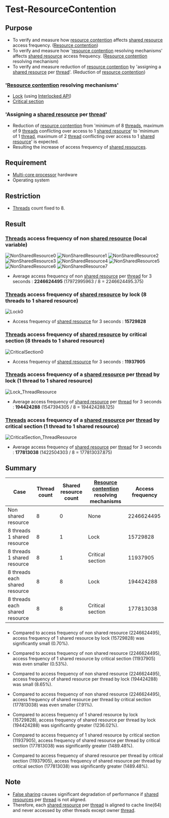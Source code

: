 # Test-ResourceContention

## Purpose

- To verify and measure how [resource contention](https://en.wikipedia.org/wiki/Resource_contention) affects [shared resource](https://en.wikipedia.org/wiki/Shared_resource) access frequency. ([Resource contention](https://en.wikipedia.org/wiki/Resource_contention))
- To verify and measure how '[resource contention](https://en.wikipedia.org/wiki/Resource_contention) resolving mechanisms' affects [shared resource](https://en.wikipedia.org/wiki/Shared_resource) access frequency. ([Resource contention](https://en.wikipedia.org/wiki/Resource_contention) resolving mechanism)
- To verify and measure reduction of [resource contention](https://en.wikipedia.org/wiki/Resource_contention) by 'assigning a [shared resource](https://en.wikipedia.org/wiki/Shared_resource) per [thread](https://en.wikipedia.org/wiki/Thread_(computing))'. (Reduction of [resource contention](https://en.wikipedia.org/wiki/Resource_contention))

### '[Resource contention](https://en.wikipedia.org/wiki/Resource_contention) resolving mechanisms'

- [Lock](https://en.wikipedia.org/wiki/Lock_(computer_science)) (using [Interlocked API](https://docs.microsoft.com/en-us/windows/win32/sync/interlocked-variable-access))
- [Critical section](https://en.wikipedia.org/wiki/Critical_section)

### 'Assigning a [shared resource](https://en.wikipedia.org/wiki/Shared_resource) per [thread](https://en.wikipedia.org/wiki/Thread_(computing))'

- Reduction of [resource contention](https://en.wikipedia.org/wiki/Resource_contention) from 'minimum of 8 [threads](https://en.wikipedia.org/wiki/Thread_(computing)), maximum of 9 [threads](https://en.wikipedia.org/wiki/Thread_(computing)) conflicting over access to 1 [shared resource](https://en.wikipedia.org/wiki/Shared_resource)' to 'minimum of 1 [thread](https://en.wikipedia.org/wiki/Thread_(computing)), maximum of 2 [thread](https://en.wikipedia.org/wiki/Thread_(computing)) conflicting over access to 1 [shared resource](https://en.wikipedia.org/wiki/Shared_resource)' is expected.
- Resulting the increase of access frequency of [shared resources](https://en.wikipedia.org/wiki/Shared_resource).

## Requirement

- [Multi-core processor](https://en.wikipedia.org/wiki/Multi-core_processor) hardware
- Operating system

## Restriction

- [Threads](https://en.wikipedia.org/wiki/Thread_(computing)) count fixed to 8.

## Result

### [Threads](https://en.wikipedia.org/wiki/Thread_(computing)) access frequency of non [shared resource](https://en.wikipedia.org/wiki/Shared_resource) (local variable)
![NonSharedResource0](NonSharedResource0_edit.png)
![NonSharedResource1](NonSharedResource1_edit.png)
![NonSharedResource2](NonSharedResource2_edit.png)
![NonSharedResource3](NonSharedResource3_edit.png)
![NonSharedResource4](NonSharedResource4_edit.png)
![NonSharedResource5](NonSharedResource5_edit.png)
![NonSharedResource6](NonSharedResource6_edit.png)
![NonSharedResource7](NonSharedResource7_edit.png)

- Average access frequency of non [shared resource](https://en.wikipedia.org/wiki/Shared_resource) per [thread](https://en.wikipedia.org/wiki/Thread_(computing)) for 3 seconds : **2246624495** (17972995963 / 8 = 2246624495.375)

### [Threads](https://en.wikipedia.org/wiki/Thread_(computing)) access frequency of [shared resource](https://en.wikipedia.org/wiki/Shared_resource) by lock (8 threads to 1 shared resource)

![Lock0](Lock0_edit.png)

- Access frequency of [shared resource](https://en.wikipedia.org/wiki/Shared_resource) for 3 seconds : **15729828**

### [Threads](https://en.wikipedia.org/wiki/Thread_(computing)) access frequency of [shared resource](https://en.wikipedia.org/wiki/Shared_resource) by critical section (8 threads to 1 shared resource)

![CriticalSection0](CriticalSection0_edit.png)

- Access frequency of [shared resource](https://en.wikipedia.org/wiki/Shared_resource) for 3 seconds : **11937905**

### [Threads](https://en.wikipedia.org/wiki/Thread_(computing)) access frequency of a [shared resource](https://en.wikipedia.org/wiki/Shared_resource) per [thread](https://en.wikipedia.org/wiki/Thread_(computing)) by lock (1 thread to 1 shared resource)

![Lock_ThreadResource](Lock_ThreadResource_edit.png)

- Average access frequency of [shared resource](https://en.wikipedia.org/wiki/Shared_resource) per [thread](https://en.wikipedia.org/wiki/Thread_(computing)) for 3 seconds : **194424288** (1547394305 / 8 = 194424288.125)

### [Threads](https://en.wikipedia.org/wiki/Thread_(computing)) access frequency of a [shared resource](https://en.wikipedia.org/wiki/Shared_resource) per [thread](https://en.wikipedia.org/wiki/Thread_(computing)) by critical section (1 thread to 1 shared resource)

![CriticalSection_ThreadResource](CriticalSection_ThreadResource_edit.png)

- Average access frequency of [shared resource](https://en.wikipedia.org/wiki/Shared_resource) per [thread](https://en.wikipedia.org/wiki/Thread_(computing)) for 3 seconds : **177813038** (1422504303 / 8 = 177813037.875)

## Summary

|Case|Thread count|Shared resource count|[Resource contention](https://en.wikipedia.org/wiki/Resource_contention) resolving mechanisms|Access frequency|
|---|---|---|---|---|
|Non shared resource|8|0|None|2246624495|
|8 threads 1 shared resource|8|1|Lock|15729828|
|8 threads 1 shared resource|8|1|Critical section|11937905|
|8 threads each shared resource|8|8|Lock|194424288|
|8 threads each shared resource|8|8|Critical section|177813038|

### 
- Compared to access frequency of non shared resource (2246624495), access frequency of 1 shared resource by lock (15729828) was significantly small (0.70%).
- Compared to access frequency of non shared resource (2246624495), access frequency of 1 shared resource by critical section (11937905) was even smaller (0.53%).
- Compared to access frequency of non shared resource (2246624495), access frequency of shared resource per thread by lock (194424288) was small (8.65%).
- Compared to access frequency of non shared resource (2246624495), access frequency of shared resource per thread by critical section (177813038) was even smaller (7.91%).

- Compared to access frequency of 1 shared resource by lock (15729828), access frequency of shared resource per thread by lock (194424288) was significantly greater (1236.02%).
- Compared to access frequency of 1 shared resource by critical section (11937905), access frequency of shared resource per thread by critical section (177813038) was significantly greater (1489.48%).

- Compared to access frequency of shared resource per thread by critical section (11937905), access frequency of shared resource per thread by critical section (177813038) was significantly greater (1489.48%).

## Note

- [False sharing](https://en.wikipedia.org/wiki/False_sharing) causes significant degradation of performance if [shared resources](https://en.wikipedia.org/wiki/Shared_resource) per [thread](https://en.wikipedia.org/wiki/Thread_(computing)) is not aligned.
- Therefore, each [shared resource](https://en.wikipedia.org/wiki/Shared_resource) per [thread](https://en.wikipedia.org/wiki/Thread_(computing)) is aligned to cache line(64) and never accessed by other threads except owner [thread](https://en.wikipedia.org/wiki/Thread_(computing)).
